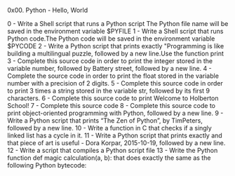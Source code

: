 0x00. Python - Hello, World

0 - Write a Shell script that runs a Python script The Python file name will be saved in the environment variable $PYFILE
1 - Write a Shell script that runs Python code.The Python code will be saved in the environment variable $PYCODE
2 - Write a Python script that prints exactly "Programming is like building a multilingual puzzle, followed by a new line.Use the function print
3 - Complete this source code in order to print the integer stored in the variable number, followed by Battery street, followed by a new line.
4 - Complete the source code in order to print the float stored in the variable number with a precision of 2 digits.
5 - Complete this source code in order to print 3 times a string stored in the variable str, followed by its first 9 characters.
6 - Complete this source code to print Welcome to Holberton School!
7 - Complete this source code
8 - Complete this source code to print object-oriented programming with Python, followed by a new line.
9 - Write a Python script that prints “The Zen of Python”, by TimPeters, followed by a new line.
10 - Write a function in C that checks if a singly linked list has a cycle in it.
11 - Write a Python script that prints exactly and that piece of art is useful - Dora Korpar, 2015-10-19, followed by a new line.
12 - Write a script that compiles a Python script file
13 - Write the Python function def magic calculation(a, b): that does exactly the same as the following Python bytecode:
